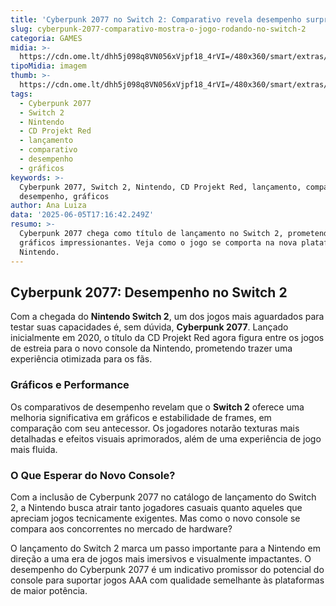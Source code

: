 ```yaml
---
title: 'Cyberpunk 2077 no Switch 2: Comparativo revela desempenho surpreendente'
slug: cyberpunk-2077-comparativo-mostra-o-jogo-rodando-no-switch-2
categoria: GAMES
midia: >-
  https://cdn.ome.lt/dhh5j098q8VN056xVjpf18_4rVI=/480x360/smart/extras/conteudos/Captura_de_Tela_2025-06-05_as_13.26.40.png
tipoMidia: imagem
thumb: >-
  https://cdn.ome.lt/dhh5j098q8VN056xVjpf18_4rVI=/480x360/smart/extras/conteudos/Captura_de_Tela_2025-06-05_as_13.26.40.png
tags:
  - Cyberpunk 2077
  - Switch 2
  - Nintendo
  - CD Projekt Red
  - lançamento
  - comparativo
  - desempenho
  - gráficos
keywords: >-
  Cyberpunk 2077, Switch 2, Nintendo, CD Projekt Red, lançamento, comparativo,
  desempenho, gráficos
author: Ana Luiza
data: '2025-06-05T17:16:42.249Z'
resumo: >-
  Cyberpunk 2077 chega como título de lançamento no Switch 2, prometendo
  gráficos impressionantes. Veja como o jogo se comporta na nova plataforma da
  Nintendo.
---
```


## Cyberpunk 2077: Desempenho no Switch 2

Com a chegada do **Nintendo Switch 2**, um dos jogos mais aguardados para testar suas capacidades é, sem dúvida, **Cyberpunk 2077**. Lançado inicialmente em 2020, o título da CD Projekt Red agora figura entre os jogos de estreia para o novo console da Nintendo, prometendo trazer uma experiência otimizada para os fãs.

### Gráficos e Performance

Os comparativos de desempenho revelam que o **Switch 2** oferece uma melhoria significativa em gráficos e estabilidade de frames, em comparação com seu antecessor. Os jogadores notarão texturas mais detalhadas e efeitos visuais aprimorados, além de uma experiência de jogo mais fluida.

### O Que Esperar do Novo Console?

Com a inclusão de Cyberpunk 2077 no catálogo de lançamento do Switch 2, a Nintendo busca atrair tanto jogadores casuais quanto aqueles que apreciam jogos tecnicamente exigentes. Mas como o novo console se compara aos concorrentes no mercado de hardware?

O lançamento do Switch 2 marca um passo importante para a Nintendo em direção a uma era de jogos mais imersivos e visualmente impactantes. O desempenho do Cyberpunk 2077 é um indicativo promissor do potencial do console para suportar jogos AAA com qualidade semelhante às plataformas de maior potência.
